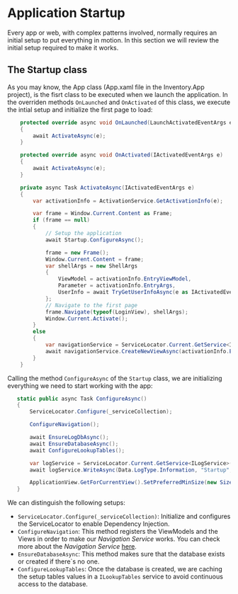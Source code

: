 # Application Startup

Every app or web, with complex patterns involved, normally requires an initial setup to put everything in motion. In this section we will review the initial setup required to make it works.

## The Startup class

As you may know, the App class (App.xaml file in the Inventory.App project), is the fisrt class to be executed when we launch the application. In the overriden methods `OnLaunched` and `OnActivated` of this class, we execute the intial setup and initialize the first page to load:

```csharp
    protected override async void OnLaunched(LaunchActivatedEventArgs e)
    {
        await ActivateAsync(e);
    }

    protected override async void OnActivated(IActivatedEventArgs e)
    {
        await ActivateAsync(e);
    }

    private async Task ActivateAsync(IActivatedEventArgs e)
    {
        var activationInfo = ActivationService.GetActivationInfo(e);

        var frame = Window.Current.Content as Frame;
        if (frame == null)
        {
            // Setup the application
            await Startup.ConfigureAsync();

            frame = new Frame();
            Window.Current.Content = frame;
            var shellArgs = new ShellArgs
            {
                ViewModel = activationInfo.EntryViewModel,
                Parameter = activationInfo.EntryArgs,
                UserInfo = await TryGetUserInfoAsync(e as IActivatedEventArgsWithUser)
            };
            // Navigate to the first page
            frame.Navigate(typeof(LoginView), shellArgs);
            Window.Current.Activate();
        }
        else
        {
            var navigationService = ServiceLocator.Current.GetService<INavigationService>();
            await navigationService.CreateNewViewAsync(activationInfo.EntryViewModel, activationInfo.EntryArgs);
        }
    }
```  

Calling the method `ConfigureAsync` of the `Startup` class, we are initializing everything we need to start working with the app:

 ```csharp
    static public async Task ConfigureAsync()
    {
        ServiceLocator.Configure(_serviceCollection);

        ConfigureNavigation();

        await EnsureLogDbAsync();
        await EnsureDatabaseAsync();
        await ConfigureLookupTables();

        var logService = ServiceLocator.Current.GetService<ILogService>();
        await logService.WriteAsync(Data.LogType.Information, "Startup", "Configuration", "Application Start", $"Application started.");

        ApplicationView.GetForCurrentView().SetPreferredMinSize(new Size(500, 500));
    }
 ```

We can distinguish the following setups:

- `ServiceLocator.Configure(_serviceCollection)`: Initialize and configures the ServiceLocator to enable Dependency Injection.
- `ConfigureNavigation`: This method registers the ViewModels and the Views in order to make our *Navigation Service* works. You can check more about the *Navigation Service* [here](navigation-service.md#INavigationService-implementation).
- `EnsureDatabaseAsync`: This method makes sure that the database exists or created if there`s no one.
- `ConfigureLookupTables`: Once the database is created, we are caching the setup tables values in a `ILookupTables` service to avoid continuous access to the database.
